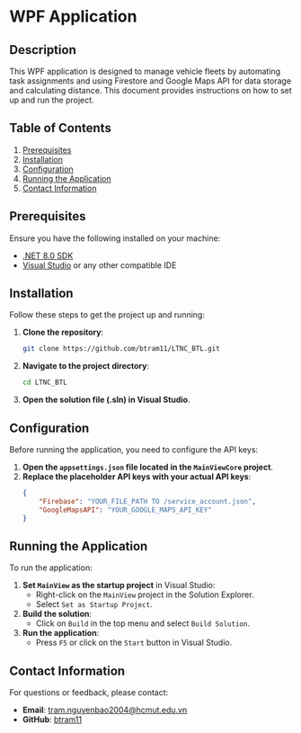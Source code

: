 # WPF Application

## Description

This WPF application is designed to manage vehicle fleets by automating task assignments and using Firestore and Google Maps API for data storage and calculating distance. This document provides instructions on how to set up and run the project.

## Table of Contents

1. [Prerequisites](#prerequisites)
2. [Installation](#installation)
3. [Configuration](#configuration)
4. [Running the Application](#running-the-application)
7. [Contact Information](#contact-information)

## Prerequisites

Ensure you have the following installed on your machine:

- [.NET 8.0 SDK](https://dotnet.microsoft.com/download)
- [Visual Studio](https://visualstudio.microsoft.com/) or any other compatible IDE

## Installation

Follow these steps to get the project up and running:

1. **Clone the repository**:
    ```sh
    git clone https://github.com/btram11/LTNC_BTL.git
    ```
2. **Navigate to the project directory**:
    ```sh
    cd LTNC_BTL
    ```
3. **Open the solution file (.sln) in Visual Studio**.

## Configuration

Before running the application, you need to configure the API keys:

1. **Open the `appsettings.json` file located in the `MainViewCore` project**.
2. **Replace the placeholder API keys with your actual API keys**:
    ```json
    {
        "Firebase": "YOUR_FILE_PATH TO /service_account.json",
        "GoogleMapsAPI": "YOUR_GOOGLE_MAPS_API_KEY"
    }
    ```

## Running the Application

To run the application:

1. **Set `MainView` as the startup project** in Visual Studio:
    - Right-click on the `MainView` project in the Solution Explorer.
    - Select `Set as Startup Project`.
2. **Build the solution**:
    - Click on `Build` in the top menu and select `Build Solution`.
3. **Run the application**:
    - Press `F5` or click on the `Start` button in Visual Studio.


## Contact Information

For questions or feedback, please contact:

- **Email**: tram.nguyenbao2004@hcmut.edu.vn
- **GitHub**: [btram11](https://github.com/btram11)
